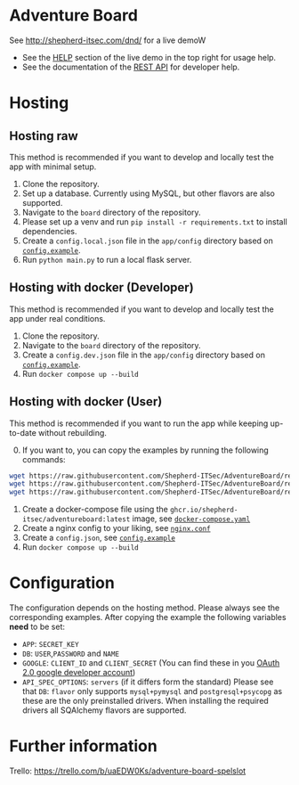 # Adventure Board
See http://shepherd-itsec.com/dnd/ for a live demoW
- See the [HELP](http://shepherd-itsec.com/dnd/cgi-bin/app.cgi/help) section of the live demo in the top right for usage help.
- See the documentation of the [REST API](http://shepherd-itsec.com/dnd/cgi-bin/app.cgi/openapi/docs) for developer help.

# Hosting
## Hosting raw
This method is recommended if you want to develop and locally test the app with minimal setup.
1. Clone the repository.
2. Set up a database. Currently using MySQL, but other flavors are also supported.
3. Navigate to the `board` directory of the repository.
4. Please set up a venv and run `pip install -r requirements.txt` to install dependencies.
5. Create a `config.local.json` file in the `app/config` directory based on [`config.example`](app/config/config.example).
6. Run `python main.py` to run a local flask server.

## Hosting with docker (Developer)
This method is recommended if you want to develop and locally test the app under real conditions.
1. Clone the repository.
2. Navigate to the `board` directory of the repository.
3. Create a `config.dev.json` file in the `app/config` directory based on [`config.example`](app/config/config.example).
3. Run `docker compose up --build`

## Hosting with docker (User)
This method is recommended if you want to run the app while keeping up-to-date without rebuilding.

0. If you want to, you can copy the examples by running the following commands:
```bash
wget https://raw.githubusercontent.com/Shepherd-ITSec/AdventureBoard/refs/heads/main/docker-compose.yaml
wget https://raw.githubusercontent.com/Shepherd-ITSec/AdventureBoard/refs/heads/main/nginx.conf
wget https://raw.githubusercontent.com/Shepherd-ITSec/AdventureBoard/refs/heads/main/config.example
```
1. Create a docker-compose file using the `ghcr.io/shepherd-itsec/adventureboard:latest` image, see [`docker-compose.yaml`](docker-compose.yaml)
2. Create a nginx config to your liking, see [`nginx.conf`](nginx.conf)
3. Create a `config.json`, see [`config.example`](config.example)
4. Run `docker compose up --build`

# Configuration
The configuration depends on the hosting method. Please always see the corresponding examples. After copying the example the following variables **need** to be set:
- `APP`: `SECRET_KEY`
- `DB`: `USER`,`PASSWORD` and `NAME`
- `GOOGLE`: `CLIENT_ID` and `CLIENT_SECRET` (You can find these in you [OAuth 2.0 google developer account](https://support.google.com/googleapi/answer/6158849?hl=en&ref_topic=7013279&sjid=14747871361252941722-EU))
- `API_SPEC_OPTIONS`: `servers` (if it differs form the standard)
Please see that `DB`: `flavor` only supports `mysql+pymysql` and `postgresql+psycopg` as these are the only preinstalled drivers. When installing the required drivers all SQAlchemy flavors are supported.


# Further information
Trello: https://trello.com/b/uaEDW0Ks/adventure-board-spelslot